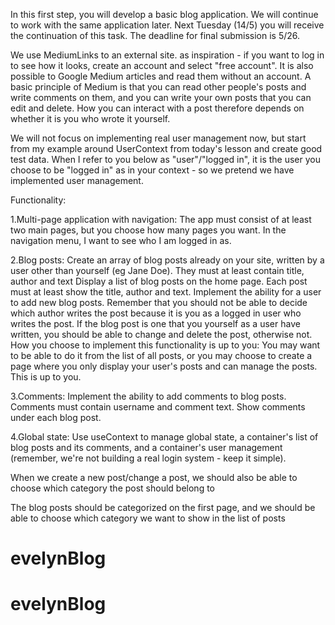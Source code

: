 In this first step, you will develop a basic blog application. We will continue to work with the same application later. Next Tuesday (14/5) you will receive the continuation of this task. The deadline for final submission is 5/26.

We use MediumLinks to an external site. as inspiration - if you want to log in to see how it looks, create an account and select "free account". It is also possible to Google Medium articles and read them without an account.
A basic principle of Medium is that you can read other people's posts and write comments on them, and you can write your own posts that you can edit and delete. How you can interact with a post therefore depends on whether it is you who wrote it yourself.

We will not focus on implementing real user management now, but start from my example around UserContext from today's lesson and create good test data. When I refer to you below as "user"/"logged in", it is the user you choose to be "logged in" as in your context - so we pretend we have implemented user management.

Functionality:

1.Multi-page application with navigation:
The app must consist of at least two main pages, but you choose how many pages you want. In the navigation menu, I want to see who I am logged in as.

2.Blog posts:
Create an array of blog posts already on your site, written by a user other than yourself (eg Jane Doe). They must at least contain title, author and text
Display a list of blog posts on the home page. Each post must at least show the title, author and text.
Implement the ability for a user to add new blog posts. Remember that you should not be able to decide which author writes the post because it is you as a logged in user who writes the post.
If the blog post is one that you yourself as a user have written, you should be able to change and delete the post, otherwise not. How you choose to implement this functionality is up to you: You may want to be able to do it from the list of all posts, or you may choose to create a page where you only display your user's posts and can manage the posts. This is up to you.

3.Comments:
Implement the ability to add comments to blog posts. Comments must contain username and comment text.
Show comments under each blog post.

4.Global state:
Use useContext to manage global state, a container's list of blog posts and its comments, and a container's user management (remember, we're not building a real login system - keep it simple).


When we create a new post/change a post, we should also be able to choose which category the post should belong to

The blog posts should be categorized on the first page, and we should be able to choose which category we want to show in the list of posts
# evelynBlog
# evelynBlog
